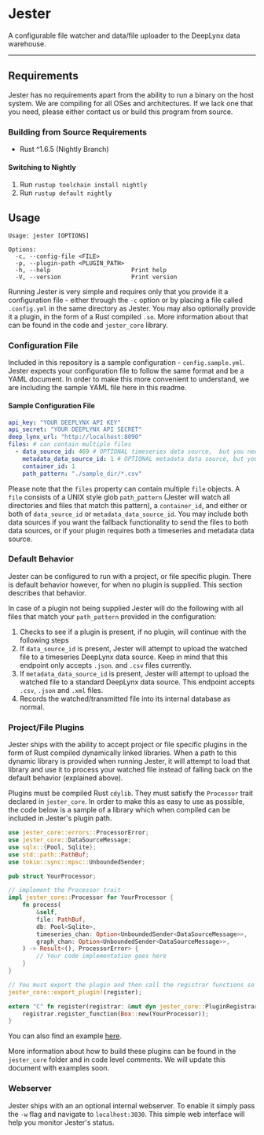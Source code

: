 # Jester

A configurable file watcher and data/file uploader to the DeepLynx data warehouse.

-------------

## Requirements
Jester has no requirements apart from the ability to run a binary on the host system. We are compiling for all OSes and architectures. If we lack one that you need, please either contact us or build this program from source.

### Building from Source Requirements

- Rust ^1.6.5 (Nightly Branch)

#### Switching to Nightly
1. Run `rustup toolchain install nightly`
2. Run `rustup default nightly`


## Usage
```shell
Usage: jester [OPTIONS]

Options:
  -c, --config-file <FILE>         
  -p, --plugin-path <PLUGIN_PATH>  
  -h, --help                       Print help
  -V, --version                    Print version

```
Running Jester is very simple and requires only that you provide it a configuration file - either through the `-c` option or by placing a file called `.config.yml` in the same directory as Jester. You may also optionally provide it a plugin, in the form of a Rust compiled `.so`. More information about that can be found in the code and `jester_core` library.

### Configuration File
Included in this repository is a sample configuration - `config.sample.yml`. Jester expects your configuration file to follow the same format and be a YAML document. In order to make this more convenient to understand, we are including the sample YAML file here in this readme.

#### Sample Configuration File
```yaml
api_key: "YOUR DEEPLYNX API KEY"
api_secret: "YOUR DEEPLYNX API SECRET"
deep_lynx_url: "http://localhost:8090"
files: # can contain multiple files
  - data_source_id: 469 # OPTIONAL timeseries data source,  but you need this or metadata data source
    metadata_data_source_id: 1 # OPTIONAL metadata data source, but you need this or data source
    container_id: 1
    path_pattern: "./sample_dir/*.csv"
```

Please note that the `files` property can contain multiple `file` objects. A `file` consists of a UNIX style glob `path_pattern` (Jester will watch all directories and files that match this pattern), a `container_id`, and either or both of `data_source_id` or `metadata_data_source_id`. You may include both data sources if you want the fallback functionality to send the files to both data sources, or if your plugin requires both a timeseries and metadata data source.

### Default Behavior
Jester can be configured to run with a project, or file specific plugin. There is default behavior however, for when no plugin is supplied. This section describes that behavior.

In case of a plugin not being supplied Jester will do the following with all files that match your `path_pattern` provided in the configuration:
1. Checks to see if a plugin is present, if no plugin, will continue with the following steps
2. If `data_source_id` is present, Jester will attempt to upload the watched file to a timeseries DeepLynx data source. Keep in mind that this endpoint only accepts `.json`. and `.csv` files currently.
3. If `metadata_data_source_id` is present, Jester will attempt to upload the watched file to a standard DeepLynx data source. This endpoint accepts `.csv`, `.json` and `.xml` files.
4. Records the watched/transmitted file into its internal database as normal.

### Project/File Plugins
Jester ships with the ability to accept project or file specific plugins in the form of Rust compiled dynamically linked libraries. When a path to this dynamic library is provided when running Jester, it will attempt to load that library and use it to process your watched file instead of falling back on the default behavior (explained above).

Plugins must be compiled Rust `cdylib`. They must satisfy the `Processor` trait declared in `jester_core`. In order to make this as easy to use as possible, the code below is a sample of a library which when compiled can be included in Jester's plugin path.
```rust
use jester_core::errors::ProcessorError;
use jester_core::DataSourceMessage;
use sqlx::{Pool, Sqlite};
use std::path::PathBuf;
use tokio::sync::mpsc::UnboundedSender;

pub struct YourProcessor;

// implement the Processor trait
impl jester_core::Processor for YourProcessor {
    fn process(
        &self,
        file: PathBuf,
        db: Pool<Sqlite>,
        timeseries_chan: Option<UnboundedSender<DataSourceMessage>>,
        graph_chan: Option<UnboundedSender<DataSourceMessage>>,
    ) -> Result<(), ProcessorError> {
        // Your code implementation goes here
    }
}

// You must export the plugin and then call the registrar functions so we can actually hook into things
jester_core::export_plugin!(register);

extern "C" fn register(registrar: &mut dyn jester_core::PluginRegistrar) {
    registrar.register_function(Box::new(YourProcessor));
}

```

You can also find an example [here](https://github.inl.gov/Digital-Engineering/Jester-AGN).

More information about how to build these plugins can be found in the `jester_core` folder and in code level comments. We will update this document with examples soon.

### Webserver
Jester ships with an an optional internal webserver. To enable it simply pass the `-w` flag and navigate to `localhost:3030`. This simple web interface will help you monitor Jester's status.